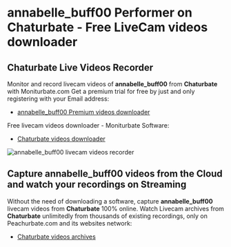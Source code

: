 # annabelle_buff00 Performer on Chaturbate - Free LiveCam videos downloader

## Chaturbate Live Videos Recorder

Monitor and record livecam videos of **annabelle_buff00** from **Chaturbate** with Moniturbate.com
Get a premium trial for free by just and only registering with your Email address:
* [annabelle_buff00 Premium videos downloader](https://moniturbate.com/request-demo-licence-key.html)

Free livecam videos downloader - Moniturbate Software:
* [Chaturbate videos downloader](https://moniturbate.com/moniturbate-download-software.html)

![annabelle_buff00 livecam videos recorder](https://peachurnet.com/templates/moniturbate-software.png)


## Capture annabelle_buff00 videos from the Cloud and watch your recordings on Streaming

Without the need of downloading a software, capture **annabelle_buff00** livecam videos from **Chaturbate** 100% online.
Watch Livecam archives from **Chaturbate** unlimitedly from thousands of existing recordings, only on Peachurbate.com and its websites network:
* [Chaturbate videos archives](https://peachurnet.com/)